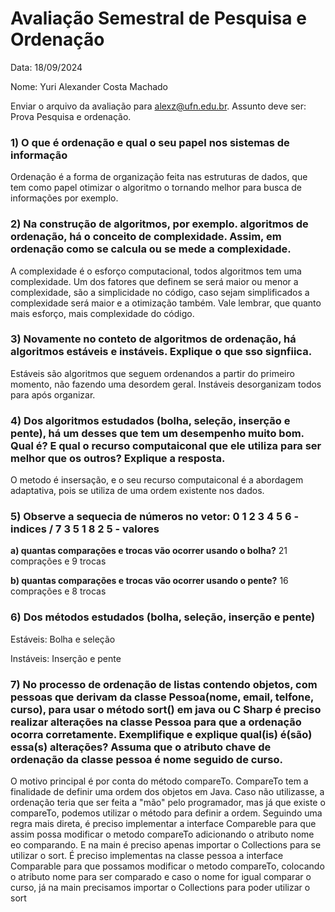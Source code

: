 # Avaliação Semestral de Pesquisa e Ordenação
Data: 18/09/2024

Nome: Yuri Alexander Costa Machado

Enviar o arquivo da avaliação para alexz@ufn.edu.br. Assunto deve ser:
Prova Pesquisa e ordenação.

### 1) O que é ordenação e qual o seu papel nos sistemas de informação
Ordenação é a forma de organização feita nas estruturas de dados, que tem como papel otimizar o algoritmo o tornando melhor para busca de informações por exemplo.

### 2) Na construção de algoritmos, por exemplo. algoritmos de ordenação, há o conceito de complexidade. Assim, em ordenação como se calcula ou se mede a complexidade.
A complexidade é o esforço computacional, todos algoritmos tem uma complexidade. Um dos fatores que definem  se será maior ou menor a complexidade, são a simplicidade no código, caso sejam simplificados a complexidade será maior e a otimização também. Vale lembrar, que quanto mais esforço, mais complexidade do código.

### 3) Novamente no conteto de algoritmos de ordenação, há algoritmos estáveis e instáveis. Explique o que sso signfiica.
Estáveis são algoritmos que seguem ordenandos a partir do primeiro momento, não fazendo uma desordem geral. Instáveis desorganizam todos para após organizar.

### 4) Dos algoritmos estudados (bolha, seleção, inserção e pente), há um desses que tem um desempenho muito bom. Qual é? E qual o recurso computaiconal que ele utiliza para ser melhor que os outros? Explique a resposta.
O metodo é insersação, e o seu recurso computaiconal é a abordagem adaptativa, pois se utiliza de uma ordem existente nos dados. 

### 5) Observe a sequecia de números no vetor: 0 1 2 3 4 5 6 - indices / 7 3 5 1 8 2 5 - valores

  **a) quantas comparações e trocas vão ocorrer usando o bolha?**
  21 comprações e 9 trocas
  
  **b) quantas comparações e trocas vão ocorrer usando o pente?**
  16 comprações e 8 trocas


### 6) Dos métodos estudados (bolha, seleção, inserção e pente)

Estáveis: Bolha e seleção 

Instáveis: Inserção e pente

### 7) No processo de ordenação de listas contendo objetos, com pessoas que derivam da classe Pessoa(nome, email, telfone, curso), para usar o método sort() em java ou C Sharp é preciso realizar alterações na classe Pessoa para que a ordenação ocorra corretamente. Exemplifique e explique qual(is) é(são) essa(s) alterações? Assuma que o atributo chave de ordenação da classe pessoa é nome seguido de curso.
O motivo principal é por conta do método compareTo. CompareTo tem a finalidade de definir uma ordem dos objetos em Java. Caso não utilizasse, a ordenação teria que ser feita a "mão" pelo programador, mas já que
existe o compareTo, podemos utilizar o método para definir a ordem.
Seguindo uma regra mais direta, é preciso implementar a interface Compareble<Pessoa> para que assim possa modificar o metodo compareTo adicionando o atributo nome eo comparando. E na main é preciso apenas importar o Collections para se utilizar o sort.
É preciso implementas na classe pessoa a interface Comparable<Pessoa> para que possamos modificar o metodo compareTo, colocando o atributo nome para ser
comparado e caso o nome for igual comparar o curso, já na main precisamos importar o Collections para poder utilizar o sort


